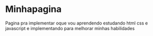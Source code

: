 # Minhapagina
Pagina pra implementar oque vou aprendendo
estudando html css e javascript e implementando para melhorar minhas habilidades

